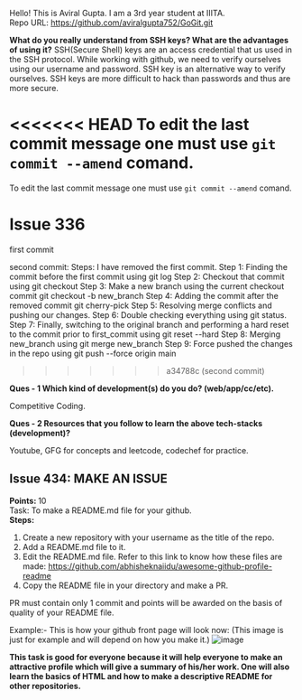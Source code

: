 Hello! This is Aviral Gupta. I am a 3rd year student at IIITA.<br>
Repo URL: https://github.com/aviralgupta752/GoGit.git

<b>What do you really understand from SSH keys? What are the advantages of using it?</b>
SSH(Secure Shell) keys are an access credential that us used in the SSH protocol. While working with github, we need to verify ourselves using our username and password. SSH key is an alternative way to verify ourselves.
SSH keys are more difficult to hack than passwords and thus are more secure.

<<<<<<< HEAD
To edit the last commit message one must use ```git commit --amend``` comand.
=======
To edit the last commit message one must use ```git commit --amend``` comand.

# Issue 336
first commit

second commit:
Steps:
I have removed the first commit.
Step 1: Finding the commit before the first commit using git log
Step 2: Checkout that commit using git checkout
Step 3: Make a new branch using the current checkout commit git checkout -b new_branch
Step 4: Adding the commit after the removed commit git cherry-pick
Step 5: Resolving merge conflicts and pushing our changes.
Step 6: Double checking everything using git status.
Step 7: Finally, switching to the original branch and performing a hard reset to the commit prior to first_commit using git reset --hard
Step 8: Merging new_branch using git merge new_branch
Step 9: Force pushed the changes in the repo using git push --force origin main
>>>>>>> a34788c (second commit)

<b> Ques - 1 Which kind of development(s) do you do? (web/app/cc/etc).</b>

Competitive Coding.

<b>Ques - 2 Resources that you follow to learn the above tech-stacks (development)?</b>

Youtube, GFG for concepts and leetcode, codechef for practice.


## Issue 434: MAKE AN ISSUE
<b>Points: </b>10<br>
Task: To make a README.md file for your github.<br>
<b>Steps:</b><br>
1. Create a new repository with your username as the title of the repo.<br>
2. Add a README.md file to it.<br>
3. Edit the README.md file. Refer to this link to know how these files are made: https://github.com/abhisheknaiidu/awesome-github-profile-readme <br>
4. Copy the README file in your directory and make a PR.<br>

PR must contain only 1 commit and points will be awarded on the basis of quality of your README file.<br>

Example:- 
This is how your github front page will look now:
(This image is just for example and will depend on how you make it.)
![image](sss.jpg)


<b>This task is good for everyone because it will help everyone to make an attractive profile which will give a summary of his/her work. One will also learn the basics of HTML and how to make a descriptive README for other repositories.</b>

